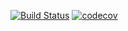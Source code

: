 [![Build Status](https://travis-ci.com/DrFaust92/S3-Maven-Plugin.svg?branch=master)](https://travis-ci.com/DrFaust92/S3-Maven-Plugin)
[![codecov](https://codecov.io/gh/DrFaust92/S3-Maven-Plugin/branch/master/graph/badge.svg)](https://codecov.io/gh/DrFaust92/S3-Maven-Plugin)